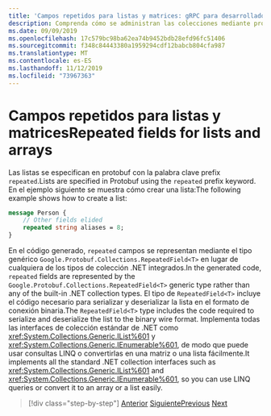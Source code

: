 ```yaml
---
title: 'Campos repetidos para listas y matrices: gRPC para desarrolladores de WCF'
description: Comprenda cómo se administran las colecciones mediante protobuf y cómo se relacionan con las colecciones de .NET.
ms.date: 09/09/2019
ms.openlocfilehash: 17c579bc98ba62ea74b9452bdb28efd96fc51406
ms.sourcegitcommit: f348c84443380a1959294cdf12babcb804cfa987
ms.translationtype: MT
ms.contentlocale: es-ES
ms.lasthandoff: 11/12/2019
ms.locfileid: "73967363"
---
```

# <a name="repeated-fields-for-lists-and-arrays"></a><span data-ttu-id="f7ac9-103">Campos repetidos para listas y matrices</span><span class="sxs-lookup"><span data-stu-id="f7ac9-103">Repeated fields for lists and arrays</span></span>

<span data-ttu-id="f7ac9-104">Las listas se especifican en protobuf con la palabra clave prefix `repeated`.</span><span class="sxs-lookup"><span data-stu-id="f7ac9-104">Lists are specified in Protobuf using the `repeated` prefix keyword.</span></span> <span data-ttu-id="f7ac9-105">En el ejemplo siguiente se muestra cómo crear una lista:</span><span class="sxs-lookup"><span data-stu-id="f7ac9-105">The following example shows how to create a list:</span></span>

```protobuf
message Person {
    // Other fields elided
    repeated string aliases = 8;
}
```

<span data-ttu-id="f7ac9-106">En el código generado, `repeated` campos se representan mediante el tipo genérico `Google.Protobuf.Collections.RepeatedField<T>` en lugar de cualquiera de los tipos de colección .NET integrados.</span><span class="sxs-lookup"><span data-stu-id="f7ac9-106">In the generated code, `repeated` fields are represented by the `Google.Protobuf.Collections.RepeatedField<T>` generic type rather than any of the built-in .NET collection types.</span></span> <span data-ttu-id="f7ac9-107">El tipo de `RepeatedField<T>` incluye el código necesario para serializar y deserializar la lista en el formato de conexión binaria.</span><span class="sxs-lookup"><span data-stu-id="f7ac9-107">The `RepeatedField<T>` type includes the code required to serialize and deserialize the list to the binary wire format.</span></span> <span data-ttu-id="f7ac9-108">Implementa todas las interfaces de colección estándar de .NET como <xref:System.Collections.Generic.IList%601> y <xref:System.Collections.Generic.IEnumerable%601>, de modo que puede usar consultas LINQ o convertirlas en una matriz o una lista fácilmente.</span><span class="sxs-lookup"><span data-stu-id="f7ac9-108">It implements all the standard .NET collection interfaces such as <xref:System.Collections.Generic.IList%601> and <xref:System.Collections.Generic.IEnumerable%601>, so you can use LINQ queries or convert it to an array or a list easily.</span></span>

>[!div class="step-by-step"]
><span data-ttu-id="f7ac9-109">[Anterior](protobuf-nested-types.md)
>[Siguiente](protobuf-reserved.md)</span><span class="sxs-lookup"><span data-stu-id="f7ac9-109">[Previous](protobuf-nested-types.md)
[Next](protobuf-reserved.md)</span></span>
